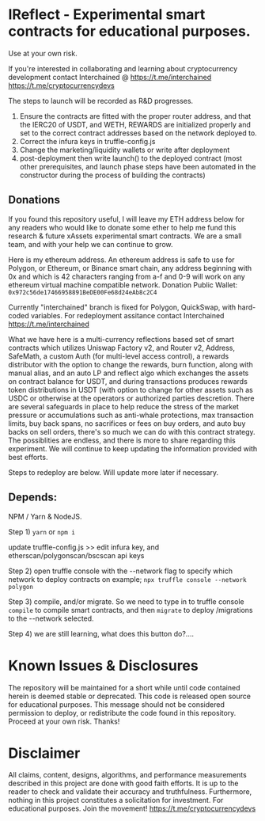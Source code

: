 # IReflect - Experimental smart contracts for educational purposes. 
Use at your own risk.

If you're interested in collaborating and learning about cryptocurrency development contact Interchained @ https://t.me/interchained
https://t.me/cryptocurrencydevs

The steps to launch will be recorded as R&D progresses. 

1) Ensure the contracts are fitted with the proper router address, and that the IERC20 of USDT, and WETH, REWARDS are initialized properly and set to the correct contract addresses based on the network deployed to. 
2) Correct the infura keys in truffle-config.js
3) Change the marketing/liquidity wallets or write after deployment
4) post-deployment then write launch() to the deployed contract (most other prerequisites, and launch phase steps have been automated in the constructor during the process of building the contracts)

## Donations 
 If you found this repository useful, I will leave my ETH address below for any readers who would like to donate some ether to help me fund this research & future xAssets experimental smart contracts. We are a small team, and with your help we can continue to grow. 

 Here is my ethereum address. An ethereum address is safe to use for Polygon, or Ethereum, or Binance smart chain, any address beginning with 0x and which is 42 characters ranging from a-f and 0-9 will work on any ethereum virtual machine compatible network. 
 Donation Public Wallet: ```0x972c56de17466958891BeDE00Fe68d24eAb8c2C4``` 
 
Currently "interchained" branch is fixed for Polygon, QuickSwap, with hard-coded variables. 
For redeployment assitance contact Interchained https://t.me/interchained

What we have here is a multi-currency reflections based set of smart contracts which utilizes Uniswap Factory v2, and Router v2, Address, SafeMath, a custom Auth (for multi-level access control), a rewards distributor with the option to change the rewards, burn function, along with manual alias, and an auto LP and reflect algo which exchanges the assets on contract balance for USDT, and during transactions produces rewards token distributions in USDT (with option to change for other assets such as USDC or otherwise at the operators or authorized parties descretion. There are several safeguards in place to help reduce the stress of the market pressure or accumulations such as anti-whale protections, max transaction limits, buy back spans, no sacrifices or fees on buy orders, and auto buy backs on sell orders, there's so much we can do with this contract strategy. The possiblities are endless, and there is more to share regarding this experiment. We will continue to keep updating the information provided with best efforts.

Steps to redeploy are below. Will update more later if necessary.

## Depends:
NPM / Yarn & NodeJS. 

Step 1) ```yarn``` or ```npm i``` 

update truffle-config.js >> edit infura key, and etherscan/polygonscan/bscscan api keys 

Step 2) open truffle console with the --network flag to specify which network to deploy contracts on example; 
```npx truffle console --network polygon```

Step 3) compile, and/or migrate. So we need to type in to truffle console ```compile``` to compile smart contracts, and then ```migrate``` to deploy /migrations to the --network selected.

Step 4) we are still learning, what does this button do?....

# Known Issues & Disclosures
The repository will be maintained for a short while until code contained herein is deemed stable or deprecated. This code is released open source for educational purposes. This message should not be considered permission to deploy, or redistribute the code found in this repository. Proceed at your own risk. Thanks!

# Disclaimer

All claims, content, designs, algorithms, and performance measurements described in this project are done with good faith efforts. It is up to the reader to check and validate their accuracy and truthfulness. Furthermore, nothing in this project constitutes a solicitation for investment. For educational purposes. Join the movement! https://t.me/cryptocurrencydevs
